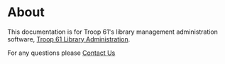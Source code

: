 # About

This documentation is for Troop 61's library management administration software, [Troop 61 Library Administration](https://troop61killbuck.org/library/admin). 



For any questions please [Contact Us](https://troop61killbuck.org/library/contact-us.php)
